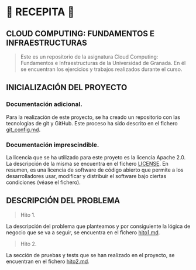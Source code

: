 # 🥑 **RECEPITA** 🥑

## **CLOUD COMPUTING: FUNDAMENTOS E INFRAESTRUCTURAS**

> Este es un repositorio de la asignatura Cloud Computing: Fundamentos e Infraestructuras de la Universidad de Granada. En él se encuentran los ejercicios y trabajos realizados durante el curso.

## **INICIALIZACIÓN DEL PROYECTO**

### Documentación adicional.

Para la realización de este proyecto, se ha creado un repositorio con las tecnologias de git y GitHub. Este proceso ha sido descrito en el fichero [git_config.md](doc/hito1/git_config.md).

### Documentación imprescindible.

La licencia que se ha utilizado para este proyeto es la licencia Apache 2.0. La descripción de la misma se encuentra en el fichero [LICENSE](LICENSE). En resumen, es una licencia de software de código abierto que permite a los desarrolladores usar, modificar y distribuir el software bajo ciertas condiciones (véase el fichero).

## **DESCRIPCIÓN DEL PROBLEMA**

> Hito 1.

La descripción del problema que planteamos y por consiguiente la lógica de negocio que se va a seguir, se encuentra en el fichero [hito1.md](doc/hito1/hito1.md).

> Hito 2.

La sección de pruebas y tests que se han realizado en el proyecto, se encuentran en el fichero [hito2.md](doc/hito2/hito2.md).
